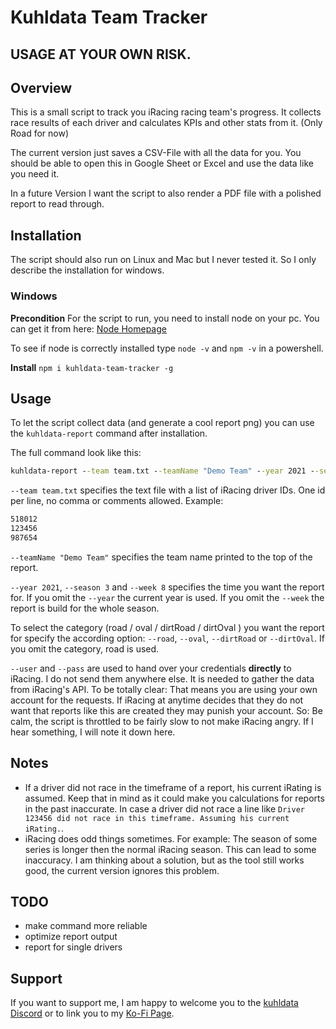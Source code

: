 # Kuhldata Team Tracker

## USAGE AT YOUR OWN RISK.

## Overview
This is a small script to track you iRacing racing team's progress. It collects race results of each driver and calculates KPIs and other stats from it. (Only Road for now)

The current version just saves a CSV-File with all the data for you. You should be able to open this in Google Sheet or Excel and use the data like you need it.

In a future Version I want the script to also render a PDF file with a polished report to read through.

## Installation
The script should also run on Linux and Mac but I never tested it. So I only describe the installation for windows.
### Windows

**Precondition**
For the script to run, you need to install node on your pc. You can get it from here: [Node Homepage](https://nodejs.org/en/download/current/)

To see if node is correctly installed type `node -v` and `npm -v` in a powershell.

**Install**
`npm i kuhldata-team-tracker -g`

## Usage
To let the script collect data (and generate a cool report png) you can use the `kuhldata-report` command after installation.

The full command look like this:
```cmd
kuhldata-report --team team.txt --teamName "Demo Team" --year 2021 --season 3 --week 8 --road --user kalle+smurf@kalle.co --pass '"neg7gte_BNY_nxp5vkb"'
```

`--team team.txt` specifies the text file with a list of iRacing driver IDs. One id per line, no comma or comments allowed. Example:

```txt
518012
123456
987654
```

`--teamName "Demo Team"` specifies the team name printed to the top of the report.

`--year 2021`, `--season 3` and `--week 8` specifies the time you want the report for. If you omit the `--year` the current year is used. If you omit the `--week` the report is build for the whole season.

To select the category (road / oval / dirtRoad / dirtOval ) you want the report for specify the according option: `--road`, `--oval`, `--dirtRoad` or `--dirtOval`. If you omit the category, road is used.

`--user`  and  `--pass` are used to hand over your credentials **directly** to iRacing. I do not send them anywhere else. It is needed to gather the data from iRacing's API. To be totally clear: That means you are using your own account for the requests. If iRacing at anytime decides that they do not want that reports like this are created they may punish your account. So: Be calm, the script is throttled to be fairly slow to not make iRacing angry. If I hear something, I will note it down here.

## Notes
* If a driver did not race in the timeframe of a report, his current iRating is assumed. Keep that in mind as it could make you calculations for reports in the past inaccurate. In case a driver did not race a line like `Driver 123456 did not race in this timeframe. Assuming his current iRating.`.
* iRacing does odd things sometimes. For example: The season of some series is longer then the normal iRacing season. This can lead to some inaccuracy. I am thinking about a solution, but as the tool still works good, the current version ignores this problem.

## TODO
* make command more reliable
* optimize report output
* report for single drivers

## Support
If you want to support me, I am happy to welcome you to the [kuhldata Discord](https://discord.gg/PTuZfQRWDj) or to link you to my [Ko-Fi Page](https://ko-fi.com/kuhldata).